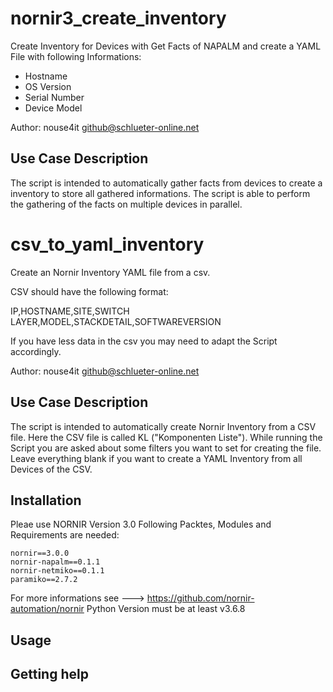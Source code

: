 # nornir3_create_inventory
Create Inventory for Devices with Get Facts of NAPALM and create a YAML File with following Informations:
- Hostname
- OS Version
- Serial Number
- Device Model

Author: nouse4it <github@schlueter-online.net>

## Use Case Description

The script is intended to automatically gather facts from devices to create a inventory to store all gathered informations.
The script is able to perform the gathering of the facts on multiple devices in parallel.

# csv_to_yaml_inventory
Create an Nornir Inventory YAML file from a csv.

CSV should have the following format:

IP,HOSTNAME,SITE,SWITCH LAYER,MODEL,STACKDETAIL,SOFTWAREVERSION

If you have less data in the csv you may need to adapt the Script accordingly.

Author: nouse4it <github@schlueter-online.net>

## Use Case Description

The script is intended to automatically create Nornir Inventory from a CSV file.
Here the CSV file is called KL ("Komponenten Liste").
While running the Script you are asked about some filters you want to set for creating the file.
Leave everything blank if you want to create a YAML Inventory from all Devices of the CSV.


## Installation
Pleae use NORNIR Version 3.0
Following Packtes, Modules and Requirements are needed:
    
    nornir==3.0.0
    nornir-napalm==0.1.1
    nornir-netmiko==0.1.1
    paramiko==2.7.2
    
For more informations see ---> https://github.com/nornir-automation/nornir
Python Version must be at least v3.6.8

## Usage

## Getting help
